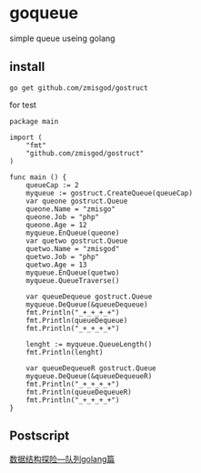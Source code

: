 # goqueue

simple queue useing golang

## install

```
go get github.com/zmisgod/gostruct
```

for test

```
package main

import (
	"fmt"
	"github.com/zmisgod/gostruct"
)

func main () {
	queueCap := 2
	myqueue := gostruct.CreateQueue(queueCap)
	var queone gostruct.Queue
	queone.Name = "zmisgo"
	queone.Job = "php"
	queone.Age = 12
	myqueue.EnQueue(queone)
	var quetwo gostruct.Queue
	quetwo.Name = "zmisgod"
	quetwo.Job = "php"
	quetwo.Age = 13
	myqueue.EnQueue(quetwo)
	myqueue.QueueTraverse()

	var queueDequeue gostruct.Queue
	myqueue.DeQueue(&queueDequeue)
	fmt.Println("_+_+_+_+")
	fmt.Println(queueDequeue)
	fmt.Println("_+_+_+_+")

	lenght := myqueue.QueueLength()
	fmt.Println(lenght)

	var queueDequeueR gostruct.Queue
	myqueue.DeQueue(&queueDequeueR)
	fmt.Println("_+_+_+_+")
	fmt.Println(queueDequeueR)
	fmt.Println("_+_+_+_+")
}
```

## Postscript

<a href="https://zmis.me/detail_1378">数据结构探险—队列golang篇</a>
